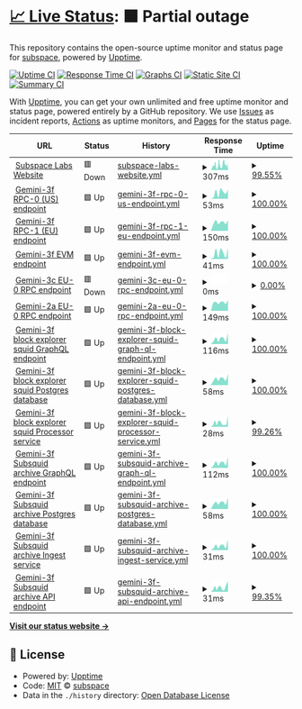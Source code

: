 # [📈 Live Status](https://status.subspace.network): <!--live status--> **🟧 Partial outage**

This repository contains the open-source uptime monitor and status page for [subspace](https://subspace.network), powered by [Upptime](https://github.com/upptime/upptime).

[![Uptime CI](https://github.com/subspace/status/workflows/Uptime%20CI/badge.svg)](https://github.com/subspace/status/actions?query=workflow%3A%22Uptime+CI%22)
[![Response Time CI](https://github.com/subspace/status/workflows/Response%20Time%20CI/badge.svg)](https://github.com/subspace/status/actions?query=workflow%3A%22Response+Time+CI%22)
[![Graphs CI](https://github.com/subspace/status/workflows/Graphs%20CI/badge.svg)](https://github.com/subspace/status/actions?query=workflow%3A%22Graphs+CI%22)
[![Static Site CI](https://github.com/subspace/status/workflows/Static%20Site%20CI/badge.svg)](https://github.com/subspace/status/actions?query=workflow%3A%22Static+Site+CI%22)
[![Summary CI](https://github.com/subspace/status/workflows/Summary%20CI/badge.svg)](https://github.com/subspace/status/actions?query=workflow%3A%22Summary+CI%22)

With [Upptime](https://upptime.js.org), you can get your own unlimited and free uptime monitor and status page, powered entirely by a GitHub repository. We use [Issues](https://github.com/subspace/status/issues) as incident reports, [Actions](https://github.com/subspace/status/actions) as uptime monitors, and [Pages](https://status.subspace.network) for the status page.

<!--start: status pages-->
<!-- This summary is generated by Upptime (https://github.com/upptime/upptime) -->
<!-- Do not edit this manually, your changes will be overwritten -->
<!-- prettier-ignore -->
| URL | Status | History | Response Time | Uptime |
| --- | ------ | ------- | ------------- | ------ |
| <img alt="" src="https://icons.duckduckgo.com/ip3/www.subspace.network.ico" height="13"> [Subspace Labs Website](https://www.subspace.network) | 🟥 Down | [subspace-labs-website.yml](https://github.com/subspace/status/commits/HEAD/history/subspace-labs-website.yml) | <details><summary><img alt="Response time graph" src="./graphs/subspace-labs-website/response-time-week.png" height="20"> 307ms</summary><br><a href="https://status.subspace.network/history/subspace-labs-website"><img alt="Response time 440" src="https://img.shields.io/endpoint?url=https%3A%2F%2Fraw.githubusercontent.com%2Fsubspace%2Fstatus%2FHEAD%2Fapi%2Fsubspace-labs-website%2Fresponse-time.json"></a><br><a href="https://status.subspace.network/history/subspace-labs-website"><img alt="24-hour response time 252" src="https://img.shields.io/endpoint?url=https%3A%2F%2Fraw.githubusercontent.com%2Fsubspace%2Fstatus%2FHEAD%2Fapi%2Fsubspace-labs-website%2Fresponse-time-day.json"></a><br><a href="https://status.subspace.network/history/subspace-labs-website"><img alt="7-day response time 307" src="https://img.shields.io/endpoint?url=https%3A%2F%2Fraw.githubusercontent.com%2Fsubspace%2Fstatus%2FHEAD%2Fapi%2Fsubspace-labs-website%2Fresponse-time-week.json"></a><br><a href="https://status.subspace.network/history/subspace-labs-website"><img alt="30-day response time 340" src="https://img.shields.io/endpoint?url=https%3A%2F%2Fraw.githubusercontent.com%2Fsubspace%2Fstatus%2FHEAD%2Fapi%2Fsubspace-labs-website%2Fresponse-time-month.json"></a><br><a href="https://status.subspace.network/history/subspace-labs-website"><img alt="1-year response time 502" src="https://img.shields.io/endpoint?url=https%3A%2F%2Fraw.githubusercontent.com%2Fsubspace%2Fstatus%2FHEAD%2Fapi%2Fsubspace-labs-website%2Fresponse-time-year.json"></a></details> | <details><summary><a href="https://status.subspace.network/history/subspace-labs-website">99.55%</a></summary><a href="https://status.subspace.network/history/subspace-labs-website"><img alt="All-time uptime 99.99%" src="https://img.shields.io/endpoint?url=https%3A%2F%2Fraw.githubusercontent.com%2Fsubspace%2Fstatus%2FHEAD%2Fapi%2Fsubspace-labs-website%2Fuptime.json"></a><br><a href="https://status.subspace.network/history/subspace-labs-website"><img alt="24-hour uptime 99.41%" src="https://img.shields.io/endpoint?url=https%3A%2F%2Fraw.githubusercontent.com%2Fsubspace%2Fstatus%2FHEAD%2Fapi%2Fsubspace-labs-website%2Fuptime-day.json"></a><br><a href="https://status.subspace.network/history/subspace-labs-website"><img alt="7-day uptime 99.55%" src="https://img.shields.io/endpoint?url=https%3A%2F%2Fraw.githubusercontent.com%2Fsubspace%2Fstatus%2FHEAD%2Fapi%2Fsubspace-labs-website%2Fuptime-week.json"></a><br><a href="https://status.subspace.network/history/subspace-labs-website"><img alt="30-day uptime 99.73%" src="https://img.shields.io/endpoint?url=https%3A%2F%2Fraw.githubusercontent.com%2Fsubspace%2Fstatus%2FHEAD%2Fapi%2Fsubspace-labs-website%2Fuptime-month.json"></a><br><a href="https://status.subspace.network/history/subspace-labs-website"><img alt="1-year uptime 99.97%" src="https://img.shields.io/endpoint?url=https%3A%2F%2Fraw.githubusercontent.com%2Fsubspace%2Fstatus%2FHEAD%2Fapi%2Fsubspace-labs-website%2Fuptime-year.json"></a></details>
| <img alt="" src="https://icons.duckduckgo.com/ip3/null.ico" height="13"> [Gemini-3f RPC-0 (US) endpoint](rpc-0.gemini-3f.subspace.network) | 🟩 Up | [gemini-3f-rpc-0-us-endpoint.yml](https://github.com/subspace/status/commits/HEAD/history/gemini-3f-rpc-0-us-endpoint.yml) | <details><summary><img alt="Response time graph" src="./graphs/gemini-3f-rpc-0-us-endpoint/response-time-week.png" height="20"> 53ms</summary><br><a href="https://status.subspace.network/history/gemini-3f-rpc-0-us-endpoint"><img alt="Response time 61" src="https://img.shields.io/endpoint?url=https%3A%2F%2Fraw.githubusercontent.com%2Fsubspace%2Fstatus%2FHEAD%2Fapi%2Fgemini-3f-rpc-0-us-endpoint%2Fresponse-time.json"></a><br><a href="https://status.subspace.network/history/gemini-3f-rpc-0-us-endpoint"><img alt="24-hour response time 79" src="https://img.shields.io/endpoint?url=https%3A%2F%2Fraw.githubusercontent.com%2Fsubspace%2Fstatus%2FHEAD%2Fapi%2Fgemini-3f-rpc-0-us-endpoint%2Fresponse-time-day.json"></a><br><a href="https://status.subspace.network/history/gemini-3f-rpc-0-us-endpoint"><img alt="7-day response time 53" src="https://img.shields.io/endpoint?url=https%3A%2F%2Fraw.githubusercontent.com%2Fsubspace%2Fstatus%2FHEAD%2Fapi%2Fgemini-3f-rpc-0-us-endpoint%2Fresponse-time-week.json"></a><br><a href="https://status.subspace.network/history/gemini-3f-rpc-0-us-endpoint"><img alt="30-day response time 61" src="https://img.shields.io/endpoint?url=https%3A%2F%2Fraw.githubusercontent.com%2Fsubspace%2Fstatus%2FHEAD%2Fapi%2Fgemini-3f-rpc-0-us-endpoint%2Fresponse-time-month.json"></a><br><a href="https://status.subspace.network/history/gemini-3f-rpc-0-us-endpoint"><img alt="1-year response time 61" src="https://img.shields.io/endpoint?url=https%3A%2F%2Fraw.githubusercontent.com%2Fsubspace%2Fstatus%2FHEAD%2Fapi%2Fgemini-3f-rpc-0-us-endpoint%2Fresponse-time-year.json"></a></details> | <details><summary><a href="https://status.subspace.network/history/gemini-3f-rpc-0-us-endpoint">100.00%</a></summary><a href="https://status.subspace.network/history/gemini-3f-rpc-0-us-endpoint"><img alt="All-time uptime 99.93%" src="https://img.shields.io/endpoint?url=https%3A%2F%2Fraw.githubusercontent.com%2Fsubspace%2Fstatus%2FHEAD%2Fapi%2Fgemini-3f-rpc-0-us-endpoint%2Fuptime.json"></a><br><a href="https://status.subspace.network/history/gemini-3f-rpc-0-us-endpoint"><img alt="24-hour uptime 100.00%" src="https://img.shields.io/endpoint?url=https%3A%2F%2Fraw.githubusercontent.com%2Fsubspace%2Fstatus%2FHEAD%2Fapi%2Fgemini-3f-rpc-0-us-endpoint%2Fuptime-day.json"></a><br><a href="https://status.subspace.network/history/gemini-3f-rpc-0-us-endpoint"><img alt="7-day uptime 100.00%" src="https://img.shields.io/endpoint?url=https%3A%2F%2Fraw.githubusercontent.com%2Fsubspace%2Fstatus%2FHEAD%2Fapi%2Fgemini-3f-rpc-0-us-endpoint%2Fuptime-week.json"></a><br><a href="https://status.subspace.network/history/gemini-3f-rpc-0-us-endpoint"><img alt="30-day uptime 99.98%" src="https://img.shields.io/endpoint?url=https%3A%2F%2Fraw.githubusercontent.com%2Fsubspace%2Fstatus%2FHEAD%2Fapi%2Fgemini-3f-rpc-0-us-endpoint%2Fuptime-month.json"></a><br><a href="https://status.subspace.network/history/gemini-3f-rpc-0-us-endpoint"><img alt="1-year uptime 99.93%" src="https://img.shields.io/endpoint?url=https%3A%2F%2Fraw.githubusercontent.com%2Fsubspace%2Fstatus%2FHEAD%2Fapi%2Fgemini-3f-rpc-0-us-endpoint%2Fuptime-year.json"></a></details>
| <img alt="" src="https://icons.duckduckgo.com/ip3/null.ico" height="13"> [Gemini-3f RPC-1 (EU) endpoint](rpc-1.gemini-3f.subspace.network) | 🟩 Up | [gemini-3f-rpc-1-eu-endpoint.yml](https://github.com/subspace/status/commits/HEAD/history/gemini-3f-rpc-1-eu-endpoint.yml) | <details><summary><img alt="Response time graph" src="./graphs/gemini-3f-rpc-1-eu-endpoint/response-time-week.png" height="20"> 150ms</summary><br><a href="https://status.subspace.network/history/gemini-3f-rpc-1-eu-endpoint"><img alt="Response time 154" src="https://img.shields.io/endpoint?url=https%3A%2F%2Fraw.githubusercontent.com%2Fsubspace%2Fstatus%2FHEAD%2Fapi%2Fgemini-3f-rpc-1-eu-endpoint%2Fresponse-time.json"></a><br><a href="https://status.subspace.network/history/gemini-3f-rpc-1-eu-endpoint"><img alt="24-hour response time 186" src="https://img.shields.io/endpoint?url=https%3A%2F%2Fraw.githubusercontent.com%2Fsubspace%2Fstatus%2FHEAD%2Fapi%2Fgemini-3f-rpc-1-eu-endpoint%2Fresponse-time-day.json"></a><br><a href="https://status.subspace.network/history/gemini-3f-rpc-1-eu-endpoint"><img alt="7-day response time 150" src="https://img.shields.io/endpoint?url=https%3A%2F%2Fraw.githubusercontent.com%2Fsubspace%2Fstatus%2FHEAD%2Fapi%2Fgemini-3f-rpc-1-eu-endpoint%2Fresponse-time-week.json"></a><br><a href="https://status.subspace.network/history/gemini-3f-rpc-1-eu-endpoint"><img alt="30-day response time 151" src="https://img.shields.io/endpoint?url=https%3A%2F%2Fraw.githubusercontent.com%2Fsubspace%2Fstatus%2FHEAD%2Fapi%2Fgemini-3f-rpc-1-eu-endpoint%2Fresponse-time-month.json"></a><br><a href="https://status.subspace.network/history/gemini-3f-rpc-1-eu-endpoint"><img alt="1-year response time 154" src="https://img.shields.io/endpoint?url=https%3A%2F%2Fraw.githubusercontent.com%2Fsubspace%2Fstatus%2FHEAD%2Fapi%2Fgemini-3f-rpc-1-eu-endpoint%2Fresponse-time-year.json"></a></details> | <details><summary><a href="https://status.subspace.network/history/gemini-3f-rpc-1-eu-endpoint">100.00%</a></summary><a href="https://status.subspace.network/history/gemini-3f-rpc-1-eu-endpoint"><img alt="All-time uptime 99.97%" src="https://img.shields.io/endpoint?url=https%3A%2F%2Fraw.githubusercontent.com%2Fsubspace%2Fstatus%2FHEAD%2Fapi%2Fgemini-3f-rpc-1-eu-endpoint%2Fuptime.json"></a><br><a href="https://status.subspace.network/history/gemini-3f-rpc-1-eu-endpoint"><img alt="24-hour uptime 100.00%" src="https://img.shields.io/endpoint?url=https%3A%2F%2Fraw.githubusercontent.com%2Fsubspace%2Fstatus%2FHEAD%2Fapi%2Fgemini-3f-rpc-1-eu-endpoint%2Fuptime-day.json"></a><br><a href="https://status.subspace.network/history/gemini-3f-rpc-1-eu-endpoint"><img alt="7-day uptime 100.00%" src="https://img.shields.io/endpoint?url=https%3A%2F%2Fraw.githubusercontent.com%2Fsubspace%2Fstatus%2FHEAD%2Fapi%2Fgemini-3f-rpc-1-eu-endpoint%2Fuptime-week.json"></a><br><a href="https://status.subspace.network/history/gemini-3f-rpc-1-eu-endpoint"><img alt="30-day uptime 99.98%" src="https://img.shields.io/endpoint?url=https%3A%2F%2Fraw.githubusercontent.com%2Fsubspace%2Fstatus%2FHEAD%2Fapi%2Fgemini-3f-rpc-1-eu-endpoint%2Fuptime-month.json"></a><br><a href="https://status.subspace.network/history/gemini-3f-rpc-1-eu-endpoint"><img alt="1-year uptime 99.97%" src="https://img.shields.io/endpoint?url=https%3A%2F%2Fraw.githubusercontent.com%2Fsubspace%2Fstatus%2FHEAD%2Fapi%2Fgemini-3f-rpc-1-eu-endpoint%2Fuptime-year.json"></a></details>
| <img alt="" src="https://icons.duckduckgo.com/ip3/null.ico" height="13"> [Gemini-3f EVM endpoint](domain-3.evm.gemini-3f.subspace.network) | 🟩 Up | [gemini-3f-evm-endpoint.yml](https://github.com/subspace/status/commits/HEAD/history/gemini-3f-evm-endpoint.yml) | <details><summary><img alt="Response time graph" src="./graphs/gemini-3f-evm-endpoint/response-time-week.png" height="20"> 41ms</summary><br><a href="https://status.subspace.network/history/gemini-3f-evm-endpoint"><img alt="Response time 56" src="https://img.shields.io/endpoint?url=https%3A%2F%2Fraw.githubusercontent.com%2Fsubspace%2Fstatus%2FHEAD%2Fapi%2Fgemini-3f-evm-endpoint%2Fresponse-time.json"></a><br><a href="https://status.subspace.network/history/gemini-3f-evm-endpoint"><img alt="24-hour response time 76" src="https://img.shields.io/endpoint?url=https%3A%2F%2Fraw.githubusercontent.com%2Fsubspace%2Fstatus%2FHEAD%2Fapi%2Fgemini-3f-evm-endpoint%2Fresponse-time-day.json"></a><br><a href="https://status.subspace.network/history/gemini-3f-evm-endpoint"><img alt="7-day response time 41" src="https://img.shields.io/endpoint?url=https%3A%2F%2Fraw.githubusercontent.com%2Fsubspace%2Fstatus%2FHEAD%2Fapi%2Fgemini-3f-evm-endpoint%2Fresponse-time-week.json"></a><br><a href="https://status.subspace.network/history/gemini-3f-evm-endpoint"><img alt="30-day response time 42" src="https://img.shields.io/endpoint?url=https%3A%2F%2Fraw.githubusercontent.com%2Fsubspace%2Fstatus%2FHEAD%2Fapi%2Fgemini-3f-evm-endpoint%2Fresponse-time-month.json"></a><br><a href="https://status.subspace.network/history/gemini-3f-evm-endpoint"><img alt="1-year response time 56" src="https://img.shields.io/endpoint?url=https%3A%2F%2Fraw.githubusercontent.com%2Fsubspace%2Fstatus%2FHEAD%2Fapi%2Fgemini-3f-evm-endpoint%2Fresponse-time-year.json"></a></details> | <details><summary><a href="https://status.subspace.network/history/gemini-3f-evm-endpoint">100.00%</a></summary><a href="https://status.subspace.network/history/gemini-3f-evm-endpoint"><img alt="All-time uptime 95.37%" src="https://img.shields.io/endpoint?url=https%3A%2F%2Fraw.githubusercontent.com%2Fsubspace%2Fstatus%2FHEAD%2Fapi%2Fgemini-3f-evm-endpoint%2Fuptime.json"></a><br><a href="https://status.subspace.network/history/gemini-3f-evm-endpoint"><img alt="24-hour uptime 100.00%" src="https://img.shields.io/endpoint?url=https%3A%2F%2Fraw.githubusercontent.com%2Fsubspace%2Fstatus%2FHEAD%2Fapi%2Fgemini-3f-evm-endpoint%2Fuptime-day.json"></a><br><a href="https://status.subspace.network/history/gemini-3f-evm-endpoint"><img alt="7-day uptime 100.00%" src="https://img.shields.io/endpoint?url=https%3A%2F%2Fraw.githubusercontent.com%2Fsubspace%2Fstatus%2FHEAD%2Fapi%2Fgemini-3f-evm-endpoint%2Fuptime-week.json"></a><br><a href="https://status.subspace.network/history/gemini-3f-evm-endpoint"><img alt="30-day uptime 100.00%" src="https://img.shields.io/endpoint?url=https%3A%2F%2Fraw.githubusercontent.com%2Fsubspace%2Fstatus%2FHEAD%2Fapi%2Fgemini-3f-evm-endpoint%2Fuptime-month.json"></a><br><a href="https://status.subspace.network/history/gemini-3f-evm-endpoint"><img alt="1-year uptime 95.37%" src="https://img.shields.io/endpoint?url=https%3A%2F%2Fraw.githubusercontent.com%2Fsubspace%2Fstatus%2FHEAD%2Fapi%2Fgemini-3f-evm-endpoint%2Fuptime-year.json"></a></details>
| <img alt="" src="https://icons.duckduckgo.com/ip3/null.ico" height="13"> [Gemini-3c EU-0 RPC endpoint](eu-0.gemini-3c.subspace.network) | 🟥 Down | [gemini-3c-eu-0-rpc-endpoint.yml](https://github.com/subspace/status/commits/HEAD/history/gemini-3c-eu-0-rpc-endpoint.yml) | <details><summary><img alt="Response time graph" src="./graphs/gemini-3c-eu-0-rpc-endpoint/response-time-week.png" height="20"> 0ms</summary><br><a href="https://status.subspace.network/history/gemini-3c-eu-0-rpc-endpoint"><img alt="Response time 170" src="https://img.shields.io/endpoint?url=https%3A%2F%2Fraw.githubusercontent.com%2Fsubspace%2Fstatus%2FHEAD%2Fapi%2Fgemini-3c-eu-0-rpc-endpoint%2Fresponse-time.json"></a><br><a href="https://status.subspace.network/history/gemini-3c-eu-0-rpc-endpoint"><img alt="24-hour response time 0" src="https://img.shields.io/endpoint?url=https%3A%2F%2Fraw.githubusercontent.com%2Fsubspace%2Fstatus%2FHEAD%2Fapi%2Fgemini-3c-eu-0-rpc-endpoint%2Fresponse-time-day.json"></a><br><a href="https://status.subspace.network/history/gemini-3c-eu-0-rpc-endpoint"><img alt="7-day response time 0" src="https://img.shields.io/endpoint?url=https%3A%2F%2Fraw.githubusercontent.com%2Fsubspace%2Fstatus%2FHEAD%2Fapi%2Fgemini-3c-eu-0-rpc-endpoint%2Fresponse-time-week.json"></a><br><a href="https://status.subspace.network/history/gemini-3c-eu-0-rpc-endpoint"><img alt="30-day response time 151" src="https://img.shields.io/endpoint?url=https%3A%2F%2Fraw.githubusercontent.com%2Fsubspace%2Fstatus%2FHEAD%2Fapi%2Fgemini-3c-eu-0-rpc-endpoint%2Fresponse-time-month.json"></a><br><a href="https://status.subspace.network/history/gemini-3c-eu-0-rpc-endpoint"><img alt="1-year response time 170" src="https://img.shields.io/endpoint?url=https%3A%2F%2Fraw.githubusercontent.com%2Fsubspace%2Fstatus%2FHEAD%2Fapi%2Fgemini-3c-eu-0-rpc-endpoint%2Fresponse-time-year.json"></a></details> | <details><summary><a href="https://status.subspace.network/history/gemini-3c-eu-0-rpc-endpoint">0.00%</a></summary><a href="https://status.subspace.network/history/gemini-3c-eu-0-rpc-endpoint"><img alt="All-time uptime 84.48%" src="https://img.shields.io/endpoint?url=https%3A%2F%2Fraw.githubusercontent.com%2Fsubspace%2Fstatus%2FHEAD%2Fapi%2Fgemini-3c-eu-0-rpc-endpoint%2Fuptime.json"></a><br><a href="https://status.subspace.network/history/gemini-3c-eu-0-rpc-endpoint"><img alt="24-hour uptime 0.00%" src="https://img.shields.io/endpoint?url=https%3A%2F%2Fraw.githubusercontent.com%2Fsubspace%2Fstatus%2FHEAD%2Fapi%2Fgemini-3c-eu-0-rpc-endpoint%2Fuptime-day.json"></a><br><a href="https://status.subspace.network/history/gemini-3c-eu-0-rpc-endpoint"><img alt="7-day uptime 0.00%" src="https://img.shields.io/endpoint?url=https%3A%2F%2Fraw.githubusercontent.com%2Fsubspace%2Fstatus%2FHEAD%2Fapi%2Fgemini-3c-eu-0-rpc-endpoint%2Fuptime-week.json"></a><br><a href="https://status.subspace.network/history/gemini-3c-eu-0-rpc-endpoint"><img alt="30-day uptime 6.35%" src="https://img.shields.io/endpoint?url=https%3A%2F%2Fraw.githubusercontent.com%2Fsubspace%2Fstatus%2FHEAD%2Fapi%2Fgemini-3c-eu-0-rpc-endpoint%2Fuptime-month.json"></a><br><a href="https://status.subspace.network/history/gemini-3c-eu-0-rpc-endpoint"><img alt="1-year uptime 84.48%" src="https://img.shields.io/endpoint?url=https%3A%2F%2Fraw.githubusercontent.com%2Fsubspace%2Fstatus%2FHEAD%2Fapi%2Fgemini-3c-eu-0-rpc-endpoint%2Fuptime-year.json"></a></details>
| <img alt="" src="https://icons.duckduckgo.com/ip3/null.ico" height="13"> [Gemini-2a EU-0 RPC endpoint](eu-0.gemini-2a.subspace.network) | 🟩 Up | [gemini-2a-eu-0-rpc-endpoint.yml](https://github.com/subspace/status/commits/HEAD/history/gemini-2a-eu-0-rpc-endpoint.yml) | <details><summary><img alt="Response time graph" src="./graphs/gemini-2a-eu-0-rpc-endpoint/response-time-week.png" height="20"> 149ms</summary><br><a href="https://status.subspace.network/history/gemini-2a-eu-0-rpc-endpoint"><img alt="Response time 169" src="https://img.shields.io/endpoint?url=https%3A%2F%2Fraw.githubusercontent.com%2Fsubspace%2Fstatus%2FHEAD%2Fapi%2Fgemini-2a-eu-0-rpc-endpoint%2Fresponse-time.json"></a><br><a href="https://status.subspace.network/history/gemini-2a-eu-0-rpc-endpoint"><img alt="24-hour response time 186" src="https://img.shields.io/endpoint?url=https%3A%2F%2Fraw.githubusercontent.com%2Fsubspace%2Fstatus%2FHEAD%2Fapi%2Fgemini-2a-eu-0-rpc-endpoint%2Fresponse-time-day.json"></a><br><a href="https://status.subspace.network/history/gemini-2a-eu-0-rpc-endpoint"><img alt="7-day response time 149" src="https://img.shields.io/endpoint?url=https%3A%2F%2Fraw.githubusercontent.com%2Fsubspace%2Fstatus%2FHEAD%2Fapi%2Fgemini-2a-eu-0-rpc-endpoint%2Fresponse-time-week.json"></a><br><a href="https://status.subspace.network/history/gemini-2a-eu-0-rpc-endpoint"><img alt="30-day response time 144" src="https://img.shields.io/endpoint?url=https%3A%2F%2Fraw.githubusercontent.com%2Fsubspace%2Fstatus%2FHEAD%2Fapi%2Fgemini-2a-eu-0-rpc-endpoint%2Fresponse-time-month.json"></a><br><a href="https://status.subspace.network/history/gemini-2a-eu-0-rpc-endpoint"><img alt="1-year response time 169" src="https://img.shields.io/endpoint?url=https%3A%2F%2Fraw.githubusercontent.com%2Fsubspace%2Fstatus%2FHEAD%2Fapi%2Fgemini-2a-eu-0-rpc-endpoint%2Fresponse-time-year.json"></a></details> | <details><summary><a href="https://status.subspace.network/history/gemini-2a-eu-0-rpc-endpoint">100.00%</a></summary><a href="https://status.subspace.network/history/gemini-2a-eu-0-rpc-endpoint"><img alt="All-time uptime 100.00%" src="https://img.shields.io/endpoint?url=https%3A%2F%2Fraw.githubusercontent.com%2Fsubspace%2Fstatus%2FHEAD%2Fapi%2Fgemini-2a-eu-0-rpc-endpoint%2Fuptime.json"></a><br><a href="https://status.subspace.network/history/gemini-2a-eu-0-rpc-endpoint"><img alt="24-hour uptime 100.00%" src="https://img.shields.io/endpoint?url=https%3A%2F%2Fraw.githubusercontent.com%2Fsubspace%2Fstatus%2FHEAD%2Fapi%2Fgemini-2a-eu-0-rpc-endpoint%2Fuptime-day.json"></a><br><a href="https://status.subspace.network/history/gemini-2a-eu-0-rpc-endpoint"><img alt="7-day uptime 100.00%" src="https://img.shields.io/endpoint?url=https%3A%2F%2Fraw.githubusercontent.com%2Fsubspace%2Fstatus%2FHEAD%2Fapi%2Fgemini-2a-eu-0-rpc-endpoint%2Fuptime-week.json"></a><br><a href="https://status.subspace.network/history/gemini-2a-eu-0-rpc-endpoint"><img alt="30-day uptime 100.00%" src="https://img.shields.io/endpoint?url=https%3A%2F%2Fraw.githubusercontent.com%2Fsubspace%2Fstatus%2FHEAD%2Fapi%2Fgemini-2a-eu-0-rpc-endpoint%2Fuptime-month.json"></a><br><a href="https://status.subspace.network/history/gemini-2a-eu-0-rpc-endpoint"><img alt="1-year uptime 100.00%" src="https://img.shields.io/endpoint?url=https%3A%2F%2Fraw.githubusercontent.com%2Fsubspace%2Fstatus%2FHEAD%2Fapi%2Fgemini-2a-eu-0-rpc-endpoint%2Fuptime-year.json"></a></details>
| <img alt="" src="https://icons.duckduckgo.com/ip3/squid.gemini-3f.subspace.network.ico" height="13"> [Gemini-3f block explorer squid GraphQL endpoint](https://squid.gemini-3f.subspace.network/graphql) | 🟩 Up | [gemini-3f-block-explorer-squid-graph-ql-endpoint.yml](https://github.com/subspace/status/commits/HEAD/history/gemini-3f-block-explorer-squid-graph-ql-endpoint.yml) | <details><summary><img alt="Response time graph" src="./graphs/gemini-3f-block-explorer-squid-graph-ql-endpoint/response-time-week.png" height="20"> 116ms</summary><br><a href="https://status.subspace.network/history/gemini-3f-block-explorer-squid-graph-ql-endpoint"><img alt="Response time 128" src="https://img.shields.io/endpoint?url=https%3A%2F%2Fraw.githubusercontent.com%2Fsubspace%2Fstatus%2FHEAD%2Fapi%2Fgemini-3f-block-explorer-squid-graph-ql-endpoint%2Fresponse-time.json"></a><br><a href="https://status.subspace.network/history/gemini-3f-block-explorer-squid-graph-ql-endpoint"><img alt="24-hour response time 233" src="https://img.shields.io/endpoint?url=https%3A%2F%2Fraw.githubusercontent.com%2Fsubspace%2Fstatus%2FHEAD%2Fapi%2Fgemini-3f-block-explorer-squid-graph-ql-endpoint%2Fresponse-time-day.json"></a><br><a href="https://status.subspace.network/history/gemini-3f-block-explorer-squid-graph-ql-endpoint"><img alt="7-day response time 116" src="https://img.shields.io/endpoint?url=https%3A%2F%2Fraw.githubusercontent.com%2Fsubspace%2Fstatus%2FHEAD%2Fapi%2Fgemini-3f-block-explorer-squid-graph-ql-endpoint%2Fresponse-time-week.json"></a><br><a href="https://status.subspace.network/history/gemini-3f-block-explorer-squid-graph-ql-endpoint"><img alt="30-day response time 113" src="https://img.shields.io/endpoint?url=https%3A%2F%2Fraw.githubusercontent.com%2Fsubspace%2Fstatus%2FHEAD%2Fapi%2Fgemini-3f-block-explorer-squid-graph-ql-endpoint%2Fresponse-time-month.json"></a><br><a href="https://status.subspace.network/history/gemini-3f-block-explorer-squid-graph-ql-endpoint"><img alt="1-year response time 128" src="https://img.shields.io/endpoint?url=https%3A%2F%2Fraw.githubusercontent.com%2Fsubspace%2Fstatus%2FHEAD%2Fapi%2Fgemini-3f-block-explorer-squid-graph-ql-endpoint%2Fresponse-time-year.json"></a></details> | <details><summary><a href="https://status.subspace.network/history/gemini-3f-block-explorer-squid-graph-ql-endpoint">100.00%</a></summary><a href="https://status.subspace.network/history/gemini-3f-block-explorer-squid-graph-ql-endpoint"><img alt="All-time uptime 99.23%" src="https://img.shields.io/endpoint?url=https%3A%2F%2Fraw.githubusercontent.com%2Fsubspace%2Fstatus%2FHEAD%2Fapi%2Fgemini-3f-block-explorer-squid-graph-ql-endpoint%2Fuptime.json"></a><br><a href="https://status.subspace.network/history/gemini-3f-block-explorer-squid-graph-ql-endpoint"><img alt="24-hour uptime 100.00%" src="https://img.shields.io/endpoint?url=https%3A%2F%2Fraw.githubusercontent.com%2Fsubspace%2Fstatus%2FHEAD%2Fapi%2Fgemini-3f-block-explorer-squid-graph-ql-endpoint%2Fuptime-day.json"></a><br><a href="https://status.subspace.network/history/gemini-3f-block-explorer-squid-graph-ql-endpoint"><img alt="7-day uptime 100.00%" src="https://img.shields.io/endpoint?url=https%3A%2F%2Fraw.githubusercontent.com%2Fsubspace%2Fstatus%2FHEAD%2Fapi%2Fgemini-3f-block-explorer-squid-graph-ql-endpoint%2Fuptime-week.json"></a><br><a href="https://status.subspace.network/history/gemini-3f-block-explorer-squid-graph-ql-endpoint"><img alt="30-day uptime 100.00%" src="https://img.shields.io/endpoint?url=https%3A%2F%2Fraw.githubusercontent.com%2Fsubspace%2Fstatus%2FHEAD%2Fapi%2Fgemini-3f-block-explorer-squid-graph-ql-endpoint%2Fuptime-month.json"></a><br><a href="https://status.subspace.network/history/gemini-3f-block-explorer-squid-graph-ql-endpoint"><img alt="1-year uptime 99.23%" src="https://img.shields.io/endpoint?url=https%3A%2F%2Fraw.githubusercontent.com%2Fsubspace%2Fstatus%2FHEAD%2Fapi%2Fgemini-3f-block-explorer-squid-graph-ql-endpoint%2Fuptime-year.json"></a></details>
| <img alt="" src="https://icons.duckduckgo.com/ip3/squid.gemini-3f.subspace.network.ico" height="13"> [Gemini-3f block explorer squid Postgres database](https://squid.gemini-3f.subspace.network/db-health) | 🟩 Up | [gemini-3f-block-explorer-squid-postgres-database.yml](https://github.com/subspace/status/commits/HEAD/history/gemini-3f-block-explorer-squid-postgres-database.yml) | <details><summary><img alt="Response time graph" src="./graphs/gemini-3f-block-explorer-squid-postgres-database/response-time-week.png" height="20"> 58ms</summary><br><a href="https://status.subspace.network/history/gemini-3f-block-explorer-squid-postgres-database"><img alt="Response time 68" src="https://img.shields.io/endpoint?url=https%3A%2F%2Fraw.githubusercontent.com%2Fsubspace%2Fstatus%2FHEAD%2Fapi%2Fgemini-3f-block-explorer-squid-postgres-database%2Fresponse-time.json"></a><br><a href="https://status.subspace.network/history/gemini-3f-block-explorer-squid-postgres-database"><img alt="24-hour response time 97" src="https://img.shields.io/endpoint?url=https%3A%2F%2Fraw.githubusercontent.com%2Fsubspace%2Fstatus%2FHEAD%2Fapi%2Fgemini-3f-block-explorer-squid-postgres-database%2Fresponse-time-day.json"></a><br><a href="https://status.subspace.network/history/gemini-3f-block-explorer-squid-postgres-database"><img alt="7-day response time 58" src="https://img.shields.io/endpoint?url=https%3A%2F%2Fraw.githubusercontent.com%2Fsubspace%2Fstatus%2FHEAD%2Fapi%2Fgemini-3f-block-explorer-squid-postgres-database%2Fresponse-time-week.json"></a><br><a href="https://status.subspace.network/history/gemini-3f-block-explorer-squid-postgres-database"><img alt="30-day response time 61" src="https://img.shields.io/endpoint?url=https%3A%2F%2Fraw.githubusercontent.com%2Fsubspace%2Fstatus%2FHEAD%2Fapi%2Fgemini-3f-block-explorer-squid-postgres-database%2Fresponse-time-month.json"></a><br><a href="https://status.subspace.network/history/gemini-3f-block-explorer-squid-postgres-database"><img alt="1-year response time 68" src="https://img.shields.io/endpoint?url=https%3A%2F%2Fraw.githubusercontent.com%2Fsubspace%2Fstatus%2FHEAD%2Fapi%2Fgemini-3f-block-explorer-squid-postgres-database%2Fresponse-time-year.json"></a></details> | <details><summary><a href="https://status.subspace.network/history/gemini-3f-block-explorer-squid-postgres-database">100.00%</a></summary><a href="https://status.subspace.network/history/gemini-3f-block-explorer-squid-postgres-database"><img alt="All-time uptime 99.23%" src="https://img.shields.io/endpoint?url=https%3A%2F%2Fraw.githubusercontent.com%2Fsubspace%2Fstatus%2FHEAD%2Fapi%2Fgemini-3f-block-explorer-squid-postgres-database%2Fuptime.json"></a><br><a href="https://status.subspace.network/history/gemini-3f-block-explorer-squid-postgres-database"><img alt="24-hour uptime 100.00%" src="https://img.shields.io/endpoint?url=https%3A%2F%2Fraw.githubusercontent.com%2Fsubspace%2Fstatus%2FHEAD%2Fapi%2Fgemini-3f-block-explorer-squid-postgres-database%2Fuptime-day.json"></a><br><a href="https://status.subspace.network/history/gemini-3f-block-explorer-squid-postgres-database"><img alt="7-day uptime 100.00%" src="https://img.shields.io/endpoint?url=https%3A%2F%2Fraw.githubusercontent.com%2Fsubspace%2Fstatus%2FHEAD%2Fapi%2Fgemini-3f-block-explorer-squid-postgres-database%2Fuptime-week.json"></a><br><a href="https://status.subspace.network/history/gemini-3f-block-explorer-squid-postgres-database"><img alt="30-day uptime 100.00%" src="https://img.shields.io/endpoint?url=https%3A%2F%2Fraw.githubusercontent.com%2Fsubspace%2Fstatus%2FHEAD%2Fapi%2Fgemini-3f-block-explorer-squid-postgres-database%2Fuptime-month.json"></a><br><a href="https://status.subspace.network/history/gemini-3f-block-explorer-squid-postgres-database"><img alt="1-year uptime 99.23%" src="https://img.shields.io/endpoint?url=https%3A%2F%2Fraw.githubusercontent.com%2Fsubspace%2Fstatus%2FHEAD%2Fapi%2Fgemini-3f-block-explorer-squid-postgres-database%2Fuptime-year.json"></a></details>
| <img alt="" src="https://icons.duckduckgo.com/ip3/squid.gemini-3f.subspace.network.ico" height="13"> [Gemini-3f block explorer squid Processor service](https://squid.gemini-3f.subspace.network/processor-health) | 🟩 Up | [gemini-3f-block-explorer-squid-processor-service.yml](https://github.com/subspace/status/commits/HEAD/history/gemini-3f-block-explorer-squid-processor-service.yml) | <details><summary><img alt="Response time graph" src="./graphs/gemini-3f-block-explorer-squid-processor-service/response-time-week.png" height="20"> 28ms</summary><br><a href="https://status.subspace.network/history/gemini-3f-block-explorer-squid-processor-service"><img alt="Response time 35" src="https://img.shields.io/endpoint?url=https%3A%2F%2Fraw.githubusercontent.com%2Fsubspace%2Fstatus%2FHEAD%2Fapi%2Fgemini-3f-block-explorer-squid-processor-service%2Fresponse-time.json"></a><br><a href="https://status.subspace.network/history/gemini-3f-block-explorer-squid-processor-service"><img alt="24-hour response time 73" src="https://img.shields.io/endpoint?url=https%3A%2F%2Fraw.githubusercontent.com%2Fsubspace%2Fstatus%2FHEAD%2Fapi%2Fgemini-3f-block-explorer-squid-processor-service%2Fresponse-time-day.json"></a><br><a href="https://status.subspace.network/history/gemini-3f-block-explorer-squid-processor-service"><img alt="7-day response time 28" src="https://img.shields.io/endpoint?url=https%3A%2F%2Fraw.githubusercontent.com%2Fsubspace%2Fstatus%2FHEAD%2Fapi%2Fgemini-3f-block-explorer-squid-processor-service%2Fresponse-time-week.json"></a><br><a href="https://status.subspace.network/history/gemini-3f-block-explorer-squid-processor-service"><img alt="30-day response time 31" src="https://img.shields.io/endpoint?url=https%3A%2F%2Fraw.githubusercontent.com%2Fsubspace%2Fstatus%2FHEAD%2Fapi%2Fgemini-3f-block-explorer-squid-processor-service%2Fresponse-time-month.json"></a><br><a href="https://status.subspace.network/history/gemini-3f-block-explorer-squid-processor-service"><img alt="1-year response time 35" src="https://img.shields.io/endpoint?url=https%3A%2F%2Fraw.githubusercontent.com%2Fsubspace%2Fstatus%2FHEAD%2Fapi%2Fgemini-3f-block-explorer-squid-processor-service%2Fresponse-time-year.json"></a></details> | <details><summary><a href="https://status.subspace.network/history/gemini-3f-block-explorer-squid-processor-service">99.26%</a></summary><a href="https://status.subspace.network/history/gemini-3f-block-explorer-squid-processor-service"><img alt="All-time uptime 99.10%" src="https://img.shields.io/endpoint?url=https%3A%2F%2Fraw.githubusercontent.com%2Fsubspace%2Fstatus%2FHEAD%2Fapi%2Fgemini-3f-block-explorer-squid-processor-service%2Fuptime.json"></a><br><a href="https://status.subspace.network/history/gemini-3f-block-explorer-squid-processor-service"><img alt="24-hour uptime 100.00%" src="https://img.shields.io/endpoint?url=https%3A%2F%2Fraw.githubusercontent.com%2Fsubspace%2Fstatus%2FHEAD%2Fapi%2Fgemini-3f-block-explorer-squid-processor-service%2Fuptime-day.json"></a><br><a href="https://status.subspace.network/history/gemini-3f-block-explorer-squid-processor-service"><img alt="7-day uptime 99.26%" src="https://img.shields.io/endpoint?url=https%3A%2F%2Fraw.githubusercontent.com%2Fsubspace%2Fstatus%2FHEAD%2Fapi%2Fgemini-3f-block-explorer-squid-processor-service%2Fuptime-week.json"></a><br><a href="https://status.subspace.network/history/gemini-3f-block-explorer-squid-processor-service"><img alt="30-day uptime 99.82%" src="https://img.shields.io/endpoint?url=https%3A%2F%2Fraw.githubusercontent.com%2Fsubspace%2Fstatus%2FHEAD%2Fapi%2Fgemini-3f-block-explorer-squid-processor-service%2Fuptime-month.json"></a><br><a href="https://status.subspace.network/history/gemini-3f-block-explorer-squid-processor-service"><img alt="1-year uptime 99.10%" src="https://img.shields.io/endpoint?url=https%3A%2F%2Fraw.githubusercontent.com%2Fsubspace%2Fstatus%2FHEAD%2Fapi%2Fgemini-3f-block-explorer-squid-processor-service%2Fuptime-year.json"></a></details>
| <img alt="" src="https://icons.duckduckgo.com/ip3/archive.gemini-3f.subspace.network.ico" height="13"> [Gemini-3f Subsquid archive GraphQL endpoint](https://archive.gemini-3f.subspace.network/graphql?query=%7B__typename%7D) | 🟩 Up | [gemini-3f-subsquid-archive-graph-ql-endpoint.yml](https://github.com/subspace/status/commits/HEAD/history/gemini-3f-subsquid-archive-graph-ql-endpoint.yml) | <details><summary><img alt="Response time graph" src="./graphs/gemini-3f-subsquid-archive-graph-ql-endpoint/response-time-week.png" height="20"> 112ms</summary><br><a href="https://status.subspace.network/history/gemini-3f-subsquid-archive-graph-ql-endpoint"><img alt="Response time 131" src="https://img.shields.io/endpoint?url=https%3A%2F%2Fraw.githubusercontent.com%2Fsubspace%2Fstatus%2FHEAD%2Fapi%2Fgemini-3f-subsquid-archive-graph-ql-endpoint%2Fresponse-time.json"></a><br><a href="https://status.subspace.network/history/gemini-3f-subsquid-archive-graph-ql-endpoint"><img alt="24-hour response time 234" src="https://img.shields.io/endpoint?url=https%3A%2F%2Fraw.githubusercontent.com%2Fsubspace%2Fstatus%2FHEAD%2Fapi%2Fgemini-3f-subsquid-archive-graph-ql-endpoint%2Fresponse-time-day.json"></a><br><a href="https://status.subspace.network/history/gemini-3f-subsquid-archive-graph-ql-endpoint"><img alt="7-day response time 112" src="https://img.shields.io/endpoint?url=https%3A%2F%2Fraw.githubusercontent.com%2Fsubspace%2Fstatus%2FHEAD%2Fapi%2Fgemini-3f-subsquid-archive-graph-ql-endpoint%2Fresponse-time-week.json"></a><br><a href="https://status.subspace.network/history/gemini-3f-subsquid-archive-graph-ql-endpoint"><img alt="30-day response time 111" src="https://img.shields.io/endpoint?url=https%3A%2F%2Fraw.githubusercontent.com%2Fsubspace%2Fstatus%2FHEAD%2Fapi%2Fgemini-3f-subsquid-archive-graph-ql-endpoint%2Fresponse-time-month.json"></a><br><a href="https://status.subspace.network/history/gemini-3f-subsquid-archive-graph-ql-endpoint"><img alt="1-year response time 131" src="https://img.shields.io/endpoint?url=https%3A%2F%2Fraw.githubusercontent.com%2Fsubspace%2Fstatus%2FHEAD%2Fapi%2Fgemini-3f-subsquid-archive-graph-ql-endpoint%2Fresponse-time-year.json"></a></details> | <details><summary><a href="https://status.subspace.network/history/gemini-3f-subsquid-archive-graph-ql-endpoint">100.00%</a></summary><a href="https://status.subspace.network/history/gemini-3f-subsquid-archive-graph-ql-endpoint"><img alt="All-time uptime 99.13%" src="https://img.shields.io/endpoint?url=https%3A%2F%2Fraw.githubusercontent.com%2Fsubspace%2Fstatus%2FHEAD%2Fapi%2Fgemini-3f-subsquid-archive-graph-ql-endpoint%2Fuptime.json"></a><br><a href="https://status.subspace.network/history/gemini-3f-subsquid-archive-graph-ql-endpoint"><img alt="24-hour uptime 100.00%" src="https://img.shields.io/endpoint?url=https%3A%2F%2Fraw.githubusercontent.com%2Fsubspace%2Fstatus%2FHEAD%2Fapi%2Fgemini-3f-subsquid-archive-graph-ql-endpoint%2Fuptime-day.json"></a><br><a href="https://status.subspace.network/history/gemini-3f-subsquid-archive-graph-ql-endpoint"><img alt="7-day uptime 100.00%" src="https://img.shields.io/endpoint?url=https%3A%2F%2Fraw.githubusercontent.com%2Fsubspace%2Fstatus%2FHEAD%2Fapi%2Fgemini-3f-subsquid-archive-graph-ql-endpoint%2Fuptime-week.json"></a><br><a href="https://status.subspace.network/history/gemini-3f-subsquid-archive-graph-ql-endpoint"><img alt="30-day uptime 100.00%" src="https://img.shields.io/endpoint?url=https%3A%2F%2Fraw.githubusercontent.com%2Fsubspace%2Fstatus%2FHEAD%2Fapi%2Fgemini-3f-subsquid-archive-graph-ql-endpoint%2Fuptime-month.json"></a><br><a href="https://status.subspace.network/history/gemini-3f-subsquid-archive-graph-ql-endpoint"><img alt="1-year uptime 99.13%" src="https://img.shields.io/endpoint?url=https%3A%2F%2Fraw.githubusercontent.com%2Fsubspace%2Fstatus%2FHEAD%2Fapi%2Fgemini-3f-subsquid-archive-graph-ql-endpoint%2Fuptime-year.json"></a></details>
| <img alt="" src="https://icons.duckduckgo.com/ip3/archive.gemini-3f.subspace.network.ico" height="13"> [Gemini-3f Subsquid archive Postgres database](https://archive.gemini-3f.subspace.network/db-health) | 🟩 Up | [gemini-3f-subsquid-archive-postgres-database.yml](https://github.com/subspace/status/commits/HEAD/history/gemini-3f-subsquid-archive-postgres-database.yml) | <details><summary><img alt="Response time graph" src="./graphs/gemini-3f-subsquid-archive-postgres-database/response-time-week.png" height="20"> 58ms</summary><br><a href="https://status.subspace.network/history/gemini-3f-subsquid-archive-postgres-database"><img alt="Response time 64" src="https://img.shields.io/endpoint?url=https%3A%2F%2Fraw.githubusercontent.com%2Fsubspace%2Fstatus%2FHEAD%2Fapi%2Fgemini-3f-subsquid-archive-postgres-database%2Fresponse-time.json"></a><br><a href="https://status.subspace.network/history/gemini-3f-subsquid-archive-postgres-database"><img alt="24-hour response time 98" src="https://img.shields.io/endpoint?url=https%3A%2F%2Fraw.githubusercontent.com%2Fsubspace%2Fstatus%2FHEAD%2Fapi%2Fgemini-3f-subsquid-archive-postgres-database%2Fresponse-time-day.json"></a><br><a href="https://status.subspace.network/history/gemini-3f-subsquid-archive-postgres-database"><img alt="7-day response time 58" src="https://img.shields.io/endpoint?url=https%3A%2F%2Fraw.githubusercontent.com%2Fsubspace%2Fstatus%2FHEAD%2Fapi%2Fgemini-3f-subsquid-archive-postgres-database%2Fresponse-time-week.json"></a><br><a href="https://status.subspace.network/history/gemini-3f-subsquid-archive-postgres-database"><img alt="30-day response time 58" src="https://img.shields.io/endpoint?url=https%3A%2F%2Fraw.githubusercontent.com%2Fsubspace%2Fstatus%2FHEAD%2Fapi%2Fgemini-3f-subsquid-archive-postgres-database%2Fresponse-time-month.json"></a><br><a href="https://status.subspace.network/history/gemini-3f-subsquid-archive-postgres-database"><img alt="1-year response time 64" src="https://img.shields.io/endpoint?url=https%3A%2F%2Fraw.githubusercontent.com%2Fsubspace%2Fstatus%2FHEAD%2Fapi%2Fgemini-3f-subsquid-archive-postgres-database%2Fresponse-time-year.json"></a></details> | <details><summary><a href="https://status.subspace.network/history/gemini-3f-subsquid-archive-postgres-database">100.00%</a></summary><a href="https://status.subspace.network/history/gemini-3f-subsquid-archive-postgres-database"><img alt="All-time uptime 99.30%" src="https://img.shields.io/endpoint?url=https%3A%2F%2Fraw.githubusercontent.com%2Fsubspace%2Fstatus%2FHEAD%2Fapi%2Fgemini-3f-subsquid-archive-postgres-database%2Fuptime.json"></a><br><a href="https://status.subspace.network/history/gemini-3f-subsquid-archive-postgres-database"><img alt="24-hour uptime 100.00%" src="https://img.shields.io/endpoint?url=https%3A%2F%2Fraw.githubusercontent.com%2Fsubspace%2Fstatus%2FHEAD%2Fapi%2Fgemini-3f-subsquid-archive-postgres-database%2Fuptime-day.json"></a><br><a href="https://status.subspace.network/history/gemini-3f-subsquid-archive-postgres-database"><img alt="7-day uptime 100.00%" src="https://img.shields.io/endpoint?url=https%3A%2F%2Fraw.githubusercontent.com%2Fsubspace%2Fstatus%2FHEAD%2Fapi%2Fgemini-3f-subsquid-archive-postgres-database%2Fuptime-week.json"></a><br><a href="https://status.subspace.network/history/gemini-3f-subsquid-archive-postgres-database"><img alt="30-day uptime 100.00%" src="https://img.shields.io/endpoint?url=https%3A%2F%2Fraw.githubusercontent.com%2Fsubspace%2Fstatus%2FHEAD%2Fapi%2Fgemini-3f-subsquid-archive-postgres-database%2Fuptime-month.json"></a><br><a href="https://status.subspace.network/history/gemini-3f-subsquid-archive-postgres-database"><img alt="1-year uptime 99.30%" src="https://img.shields.io/endpoint?url=https%3A%2F%2Fraw.githubusercontent.com%2Fsubspace%2Fstatus%2FHEAD%2Fapi%2Fgemini-3f-subsquid-archive-postgres-database%2Fuptime-year.json"></a></details>
| <img alt="" src="https://icons.duckduckgo.com/ip3/archive.gemini-3f.subspace.network.ico" height="13"> [Gemini-3f Subsquid archive Ingest service](https://archive.gemini-3f.subspace.network/ingest-health) | 🟩 Up | [gemini-3f-subsquid-archive-ingest-service.yml](https://github.com/subspace/status/commits/HEAD/history/gemini-3f-subsquid-archive-ingest-service.yml) | <details><summary><img alt="Response time graph" src="./graphs/gemini-3f-subsquid-archive-ingest-service/response-time-week.png" height="20"> 31ms</summary><br><a href="https://status.subspace.network/history/gemini-3f-subsquid-archive-ingest-service"><img alt="Response time 38" src="https://img.shields.io/endpoint?url=https%3A%2F%2Fraw.githubusercontent.com%2Fsubspace%2Fstatus%2FHEAD%2Fapi%2Fgemini-3f-subsquid-archive-ingest-service%2Fresponse-time.json"></a><br><a href="https://status.subspace.network/history/gemini-3f-subsquid-archive-ingest-service"><img alt="24-hour response time 73" src="https://img.shields.io/endpoint?url=https%3A%2F%2Fraw.githubusercontent.com%2Fsubspace%2Fstatus%2FHEAD%2Fapi%2Fgemini-3f-subsquid-archive-ingest-service%2Fresponse-time-day.json"></a><br><a href="https://status.subspace.network/history/gemini-3f-subsquid-archive-ingest-service"><img alt="7-day response time 31" src="https://img.shields.io/endpoint?url=https%3A%2F%2Fraw.githubusercontent.com%2Fsubspace%2Fstatus%2FHEAD%2Fapi%2Fgemini-3f-subsquid-archive-ingest-service%2Fresponse-time-week.json"></a><br><a href="https://status.subspace.network/history/gemini-3f-subsquid-archive-ingest-service"><img alt="30-day response time 31" src="https://img.shields.io/endpoint?url=https%3A%2F%2Fraw.githubusercontent.com%2Fsubspace%2Fstatus%2FHEAD%2Fapi%2Fgemini-3f-subsquid-archive-ingest-service%2Fresponse-time-month.json"></a><br><a href="https://status.subspace.network/history/gemini-3f-subsquid-archive-ingest-service"><img alt="1-year response time 38" src="https://img.shields.io/endpoint?url=https%3A%2F%2Fraw.githubusercontent.com%2Fsubspace%2Fstatus%2FHEAD%2Fapi%2Fgemini-3f-subsquid-archive-ingest-service%2Fresponse-time-year.json"></a></details> | <details><summary><a href="https://status.subspace.network/history/gemini-3f-subsquid-archive-ingest-service">100.00%</a></summary><a href="https://status.subspace.network/history/gemini-3f-subsquid-archive-ingest-service"><img alt="All-time uptime 99.30%" src="https://img.shields.io/endpoint?url=https%3A%2F%2Fraw.githubusercontent.com%2Fsubspace%2Fstatus%2FHEAD%2Fapi%2Fgemini-3f-subsquid-archive-ingest-service%2Fuptime.json"></a><br><a href="https://status.subspace.network/history/gemini-3f-subsquid-archive-ingest-service"><img alt="24-hour uptime 100.00%" src="https://img.shields.io/endpoint?url=https%3A%2F%2Fraw.githubusercontent.com%2Fsubspace%2Fstatus%2FHEAD%2Fapi%2Fgemini-3f-subsquid-archive-ingest-service%2Fuptime-day.json"></a><br><a href="https://status.subspace.network/history/gemini-3f-subsquid-archive-ingest-service"><img alt="7-day uptime 100.00%" src="https://img.shields.io/endpoint?url=https%3A%2F%2Fraw.githubusercontent.com%2Fsubspace%2Fstatus%2FHEAD%2Fapi%2Fgemini-3f-subsquid-archive-ingest-service%2Fuptime-week.json"></a><br><a href="https://status.subspace.network/history/gemini-3f-subsquid-archive-ingest-service"><img alt="30-day uptime 100.00%" src="https://img.shields.io/endpoint?url=https%3A%2F%2Fraw.githubusercontent.com%2Fsubspace%2Fstatus%2FHEAD%2Fapi%2Fgemini-3f-subsquid-archive-ingest-service%2Fuptime-month.json"></a><br><a href="https://status.subspace.network/history/gemini-3f-subsquid-archive-ingest-service"><img alt="1-year uptime 99.30%" src="https://img.shields.io/endpoint?url=https%3A%2F%2Fraw.githubusercontent.com%2Fsubspace%2Fstatus%2FHEAD%2Fapi%2Fgemini-3f-subsquid-archive-ingest-service%2Fuptime-year.json"></a></details>
| <img alt="" src="https://icons.duckduckgo.com/ip3/archive.gemini-3f.subspace.network.ico" height="13"> [Gemini-3f Subsquid archive API endpoint](https://archive.gemini-3f.subspace.network/api) | 🟩 Up | [gemini-3f-subsquid-archive-api-endpoint.yml](https://github.com/subspace/status/commits/HEAD/history/gemini-3f-subsquid-archive-api-endpoint.yml) | <details><summary><img alt="Response time graph" src="./graphs/gemini-3f-subsquid-archive-api-endpoint/response-time-week.png" height="20"> 31ms</summary><br><a href="https://status.subspace.network/history/gemini-3f-subsquid-archive-api-endpoint"><img alt="Response time 38" src="https://img.shields.io/endpoint?url=https%3A%2F%2Fraw.githubusercontent.com%2Fsubspace%2Fstatus%2FHEAD%2Fapi%2Fgemini-3f-subsquid-archive-api-endpoint%2Fresponse-time.json"></a><br><a href="https://status.subspace.network/history/gemini-3f-subsquid-archive-api-endpoint"><img alt="24-hour response time 73" src="https://img.shields.io/endpoint?url=https%3A%2F%2Fraw.githubusercontent.com%2Fsubspace%2Fstatus%2FHEAD%2Fapi%2Fgemini-3f-subsquid-archive-api-endpoint%2Fresponse-time-day.json"></a><br><a href="https://status.subspace.network/history/gemini-3f-subsquid-archive-api-endpoint"><img alt="7-day response time 31" src="https://img.shields.io/endpoint?url=https%3A%2F%2Fraw.githubusercontent.com%2Fsubspace%2Fstatus%2FHEAD%2Fapi%2Fgemini-3f-subsquid-archive-api-endpoint%2Fresponse-time-week.json"></a><br><a href="https://status.subspace.network/history/gemini-3f-subsquid-archive-api-endpoint"><img alt="30-day response time 31" src="https://img.shields.io/endpoint?url=https%3A%2F%2Fraw.githubusercontent.com%2Fsubspace%2Fstatus%2FHEAD%2Fapi%2Fgemini-3f-subsquid-archive-api-endpoint%2Fresponse-time-month.json"></a><br><a href="https://status.subspace.network/history/gemini-3f-subsquid-archive-api-endpoint"><img alt="1-year response time 38" src="https://img.shields.io/endpoint?url=https%3A%2F%2Fraw.githubusercontent.com%2Fsubspace%2Fstatus%2FHEAD%2Fapi%2Fgemini-3f-subsquid-archive-api-endpoint%2Fresponse-time-year.json"></a></details> | <details><summary><a href="https://status.subspace.network/history/gemini-3f-subsquid-archive-api-endpoint">99.35%</a></summary><a href="https://status.subspace.network/history/gemini-3f-subsquid-archive-api-endpoint"><img alt="All-time uptime 99.22%" src="https://img.shields.io/endpoint?url=https%3A%2F%2Fraw.githubusercontent.com%2Fsubspace%2Fstatus%2FHEAD%2Fapi%2Fgemini-3f-subsquid-archive-api-endpoint%2Fuptime.json"></a><br><a href="https://status.subspace.network/history/gemini-3f-subsquid-archive-api-endpoint"><img alt="24-hour uptime 100.00%" src="https://img.shields.io/endpoint?url=https%3A%2F%2Fraw.githubusercontent.com%2Fsubspace%2Fstatus%2FHEAD%2Fapi%2Fgemini-3f-subsquid-archive-api-endpoint%2Fuptime-day.json"></a><br><a href="https://status.subspace.network/history/gemini-3f-subsquid-archive-api-endpoint"><img alt="7-day uptime 99.35%" src="https://img.shields.io/endpoint?url=https%3A%2F%2Fraw.githubusercontent.com%2Fsubspace%2Fstatus%2FHEAD%2Fapi%2Fgemini-3f-subsquid-archive-api-endpoint%2Fuptime-week.json"></a><br><a href="https://status.subspace.network/history/gemini-3f-subsquid-archive-api-endpoint"><img alt="30-day uptime 99.85%" src="https://img.shields.io/endpoint?url=https%3A%2F%2Fraw.githubusercontent.com%2Fsubspace%2Fstatus%2FHEAD%2Fapi%2Fgemini-3f-subsquid-archive-api-endpoint%2Fuptime-month.json"></a><br><a href="https://status.subspace.network/history/gemini-3f-subsquid-archive-api-endpoint"><img alt="1-year uptime 99.22%" src="https://img.shields.io/endpoint?url=https%3A%2F%2Fraw.githubusercontent.com%2Fsubspace%2Fstatus%2FHEAD%2Fapi%2Fgemini-3f-subsquid-archive-api-endpoint%2Fuptime-year.json"></a></details>

<!--end: status pages-->

[**Visit our status website →**](https://status.subspace.network)

## 📄 License

- Powered by: [Upptime](https://github.com/upptime/upptime)
- Code: [MIT](./LICENSE) © [subspace](https://subspace.network)
- Data in the `./history` directory: [Open Database License](https://opendatacommons.org/licenses/odbl/1-0/)
